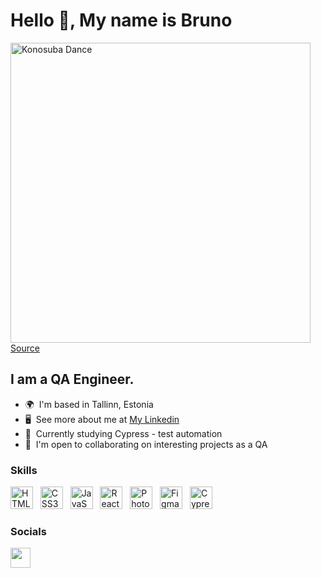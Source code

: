 Hello 👋, My name is Bruno
========================================================================================================================================
<img src="https://media3.giphy.com/media/v1.Y2lkPTc5MGI3NjExZDM2Nzk3MDY1NGFhYTNjNjY5ZWUxNTVkZjAyMWY1ODRiNWNlNDc0MyZlcD12MV9pbnRlcm5hbF9naWZzX2dpZklkJmN0PWc/lrDAgsYq0eomhwoESZ/giphy.gif" width="480" alt="Konosuba Dance" />
<a href="https://giphy.com/" target="_blank" rel="noreferrer">Source</a>

I am a QA Engineer.
--------------------------

*   🌍  I'm based in Tallinn, Estonia
*   🖥️  See more about me at <a target="_blank" rel="noreferrer" href='https://www.linkedin.com/in/brunoux-peres/'>My Linkedin</a>
*   🧠  Currently studying Cypress - test automation
*   🤝  I'm open to collaborating on interesting projects as a QA

### Skills

<p align="left">
<a href="https://developer.mozilla.org/en-US/docs/Glossary/HTML5" target="_blank" rel="noreferrer"><img src="https://raw.githubusercontent.com/danielcranney/readme-generator/main/public/icons/skills/html5-colored.svg" width="36" height="36" alt="HTML5" /></a> &nbsp;
<a href="https://www.w3.org/TR/CSS/#css" target="_blank" rel="noreferrer"><img src="https://raw.githubusercontent.com/danielcranney/readme-generator/main/public/icons/skills/css3-colored.svg" width="36" height="36" alt="CSS3" /></a> &nbsp;
 <a href="https://developer.mozilla.org/en-US/docs/Web/JavaScript" target="_blank" rel="noreferrer"><img src="https://raw.githubusercontent.com/danielcranney/readme-generator/main/public/icons/skills/javascript-colored.svg" width="36" height="36" alt="JavaScript" /></a> &nbsp;
<a href="https://reactjs.org/" target="_blank" rel="noreferrer"><img src="https://raw.githubusercontent.com/danielcranney/readme-generator/main/public/icons/skills/react-colored.svg" width="36" height="36" alt="React" /></a> &nbsp;
<a href="https://www.postman.com/company/about-postman/" target="_blank" rel="noreferrer"><img src="https://images.icon-icons.com/3053/PNG/512/postman_alt_macos_bigsur_icon_189814.png" width="36" height="36" alt="Photoshop" /></a> &nbsp;
<a href="https://www.figma.com/blog/figma-on-figma-how-we-built-figma-dot-coms-design-system/" target="_blank" rel="noreferrer"><img src="https://upload.wikimedia.org/wikipedia/commons/3/33/Figma-logo.svg" width="36" height="36" alt="Figma" /></a> &nbsp;
<a href="https://www.cypress.io/" target="_blank" rel="noreferrer"><img src="https://cdn.sanity.io/images/o0o2tn5x/production/13b9c8412093e2f0cdb5495e1f59144967fa1664-512x512.jpg" width="36" height="36" alt="Cypress" /></a> &nbsp;

  
### Socials

<p align="left"> <a href="https://www.linkedin.com/in/brunoux-peres/" target="_blank" rel="noreferrer"><img src="https://raw.githubusercontent.com/danielcranney/readme-generator/main/public/icons/socials/linkedin.svg" width="32" height="32" /></a> </p>
